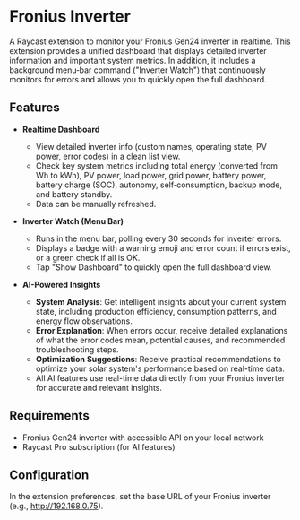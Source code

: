 # Fronius Inverter

A Raycast extension to monitor your Fronius Gen24 inverter in realtime. This extension provides a unified dashboard that displays detailed inverter information and important system metrics. In addition, it includes a background menu‑bar command ("Inverter Watch") that continuously monitors for errors and allows you to quickly open the full dashboard.

## Features

- **Realtime Dashboard**  
  - View detailed inverter info (custom names, operating state, PV power, error codes) in a clean list view.
  - Check key system metrics including total energy (converted from Wh to kWh), PV power, load power, grid power, battery power, battery charge (SOC), autonomy, self‑consumption, backup mode, and battery standby.
  - Data can be manually refreshed.

- **Inverter Watch (Menu Bar)**  
  - Runs in the menu bar, polling every 30 seconds for inverter errors.
  - Displays a badge with a warning emoji and error count if errors exist, or a green check if all is OK.
  - Tap "Show Dashboard" to quickly open the full dashboard view.

- **AI-Powered Insights**
  - **System Analysis**: Get intelligent insights about your current system state, including production efficiency, consumption patterns, and energy flow observations.
  - **Error Explanation**: When errors occur, receive detailed explanations of what the error codes mean, potential causes, and recommended troubleshooting steps.
  - **Optimization Suggestions**: Receive practical recommendations to optimize your solar system's performance based on real-time data.
  - All AI features use real-time data directly from your Fronius inverter for accurate and relevant insights.

## Requirements

- Fronius Gen24 inverter with accessible API on your local network
- Raycast Pro subscription (for AI features)

## Configuration

In the extension preferences, set the base URL of your Fronius inverter (e.g., http://192.168.0.75).

